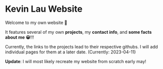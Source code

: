 # Kevin Lau Website 
Welcome to my own website 👋

It features several of my own **projects**, my **contact info**, and **some facts about me 😀**!!!

Currently, the links to the projects lead to their respective githubs. I will add individual pages for them at a later date. (Currently: 2023-04-11)

**Update**: I will most likely recreate my website from scratch early may!

